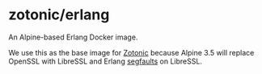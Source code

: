 zotonic/erlang
==============

An Alpine-based Erlang Docker image.

We use this as the base image for [Zotonic](https://hub.docker.com/u/zotonic/) 
because Alpine 3.5 will replace OpenSSL with LibreSSL and Erlang 
[segfaults](https://bugs.alpinelinux.org/issues/6332) on LibreSSL.
